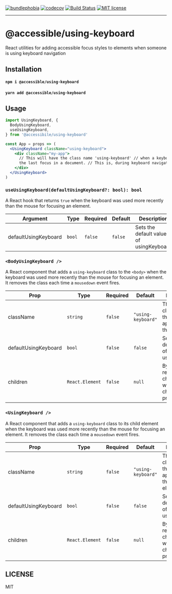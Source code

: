 [![bundlephobia](https://img.shields.io/bundlephobia/minzip/@accessible/using-keyboard?style=plastic)](https://bundlephobia.com/result?p=@accessible/using-keyboard)
[![codecov](https://codecov.io/gh/jaredLunde/accessible-using-keyboard/branch/master/graph/badge.svg)](https://codecov.io/gh/jaredLunde/accessible-using-keyboard)
[![Build Status](https://travis-ci.org/jaredLunde/accessible-using-keyboard.svg?branch=master)](https://travis-ci.org/jaredLunde/accessible-using-keyboard)
[![MIT license](https://img.shields.io/badge/License-MIT-blue.svg)](https://jaredlunde.mit-license.org/)

---

# @accessible/using-keyboard

React utilities for adding accessible focus styles to elements when someone is using keyboard navigation

## Installation

#### `npm i @accessible/using-keyboard`

#### `yarn add @accessible/using-keyboard`

## Usage

```jsx harmony
import UsingKeyboard, {
  BodyUsingKeyboard,
  useUsingKeyboard,
} from '@accessibile/using-keyboard'

const App = props => (
  <UsingKeyboard className="using-keyboard">
    <div className="my-app">
      // This will have the class name 'using-keyboard' // when a keyboard drew
      the last focus in a document. // This is, during keyboard navigation
    </div>
  </UsingKeyboard>
)
```

### `useUsingKeyboard(defaultUsingKeyboard?: bool): bool`

A React hook that returns `true` when the keyboard was used more recently than the mouse for
focusing an element.

| Argument                 | Type   | Required | Default | Description                             |
| -------------------- | ------ | -------- | ------- | --------------------------------------- |
| defaultUsingKeyboard | `bool` | `false`  | `false` | Sets the default value of usingKeyboard |

### `<BodyUsingKeyboard />`

A React component that adds a `using-keyboard` class to the `<body>` when the keyboard was used more recently
than the mouse for focusing an element. It removes the class each time a `mousedown` event fires.

| Prop                 | Type            | Required | Default            | Description                                                                            |
| -------------------- | --------------- | -------- | ------------------ | -------------------------------------------------------------------------------------- |
| className            | `string`        | `false`  | `"using-keyboard"` | This is the class name that gets appended to the body                                  |
| defaultUsingKeyboard | `bool`          | `false`  | `false`            | Sets the default value of usingKeyboard                                                |
| children             | `React.Element` | `false`  | `null`             | By default this renders no children, but it will render any children you provide here. |

### `<UsingKeyboard />`

A React component that adds a `using-keyboard` class to its child element when the keyboard was used more recently
than the mouse for focusing an element. It removes the class each time a `mousedown` event fires.

| Prop                 | Type            | Required | Default            | Description                                                                            |
| -------------------- | --------------- | -------- | ------------------ | -------------------------------------------------------------------------------------- |
| className            | `string`        | `false`  | `"using-keyboard"` | This is the class name that gets appended to the child element                         |
| defaultUsingKeyboard | `bool`          | `false`  | `false`            | Sets the default value of usingKeyboard                                                |
| children             | `React.Element` | `false`  | `null`             | By default this renders no children, but it will render any children you provide here. |

## LICENSE

MIT
